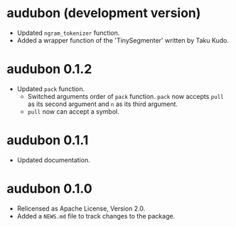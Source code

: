 # audubon (development version)

* Updated `ngram_tokenizer` function.
* Added a wrapper function of the 'TinySegmenter' written by Taku Kudo.

# audubon 0.1.2

* Updated `pack` function.
  * Switched arguments order of `pack` function. `pack` now accepts `pull` as its second argument and `n` as its third argument.
  * `pull` now can accept a symbol.

# audubon 0.1.1

* Updated documentation.

# audubon 0.1.0

* Relicensed as Apache License, Version 2.0.
* Added a `NEWS.md` file to track changes to the package.
